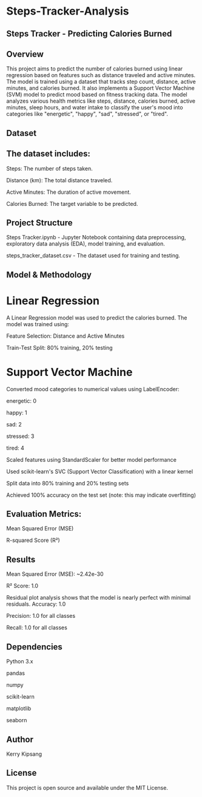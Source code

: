 # Steps-Tracker-Analysis
## Steps Tracker - Predicting Calories Burned

## Overview

This project aims to predict the number of calories burned using linear regression based on features such as distance traveled and active minutes. The model is trained using a dataset that tracks step count, distance, active minutes, and calories burned. It also implements a Support Vector Machine (SVM) model to predict mood based on fitness tracking data. The model analyzes various health metrics like steps, distance, calories burned, active minutes, sleep hours, and water intake to classify the user's mood into categories like "energetic", "happy", "sad", "stressed", or "tired".

## Dataset

## The dataset includes:

Steps: The number of steps taken.

Distance (km): The total distance traveled.

Active Minutes: The duration of active movement.

Calories Burned: The target variable to be predicted.

## Project Structure

Steps Tracker.ipynb - Jupyter Notebook containing data preprocessing, exploratory data analysis (EDA), model training, and evaluation.

steps_tracker_dataset.csv - The dataset used for training and testing.

## Model & Methodology

# Linear Regression

A Linear Regression model was used to predict the calories burned. The model was trained using:

Feature Selection: Distance and Active Minutes

Train-Test Split: 80% training, 20% testing

# Support Vector Machine

Converted mood categories to numerical values using LabelEncoder:

energetic: 0

happy: 1

sad: 2

stressed: 3

tired: 4

Scaled features using StandardScaler for better model performance

Used scikit-learn's SVC (Support Vector Classification) with a linear kernel

Split data into 80% training and 20% testing sets

Achieved 100% accuracy on the test set (note: this may indicate overfitting)

## Evaluation Metrics:

Mean Squared Error (MSE)

R-squared Score (R²)

## Results

Mean Squared Error (MSE): ~2.42e-30

R² Score: 1.0

Residual plot analysis shows that the model is nearly perfect with minimal residuals.
Accuracy: 1.0

Precision: 1.0 for all classes

Recall: 1.0 for all classes

## Dependencies

Python 3.x

pandas

numpy

scikit-learn

matplotlib

seaborn

## Author
Kerry Kipsang

## License
This project is open source and available under the MIT License.
